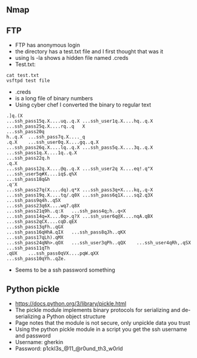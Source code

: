 ## Nmap 


## FTP
* FTP has anonymous login
* the directory has a test.txt file and I first thought that was it 
* using ls -la shows a hidden file named .creds
* Test.txt: 
```
cat test.txt
vsftpd test file
```
* .creds
* is a long file of binary numbers 
* Using cyber chef I converted the binary to regular text 
```
.]q.(X
...ssh_pass15q.X....uq..q.X	...ssh_user1q.X....hq..q.X
...ssh_pass25q.X....rq..q	X
...ssh_pass20q
h..q.X	...ssh_pass7q.X...._q
.q.X	...ssh_user0q.X....gq..q.X
...ssh_pass26q.X....lq..q.X	...ssh_pass5q.X....3q..q.X	...ssh_pass1q.X....1q..q.X
...ssh_pass22q.h
.q.X
...ssh_pass12q.X....@q..q.X	...ssh_user2q X....eq!.q"X	...ssh_user5q#X....iq$.q%X
...ssh_pass18q&h
.q'X
...ssh_pass27q(X....dq).q*X	...ssh_pass3q+X....kq,.q-X
...ssh_pass19q.X....tq/.q0X	...ssh_pass6q1X....sq2.q3X	...ssh_pass9q4h..q5X
...ssh_pass23q6X....wq7.q8X
...ssh_pass21q9h..q:X	...ssh_pass4q;h..q<X
...ssh_pass14q=X....0q>.q?X	...ssh_user6q@X....nqA.qBX	...ssh_pass2qCX....cqD.qEX
...ssh_pass13qFh..qGX
...ssh_pass16qHhA.qIX	...ssh_pass8qJh..qKX
...ssh_pass17qLh).qMX
...ssh_pass24qNh>.qOX	...ssh_user3qPh..qQX	...ssh_user4qRh,.qSX
...ssh_pass11qTh
.qUX	...ssh_pass0qVX....pqW.qXX
...ssh_pass10qYh..qZe.
```
* Seems to be a ssh password something 
## Python pickle 
* https://docs.python.org/3/library/pickle.html
* The pickle module implements binary protocols for serializing and de-serializing a Python object structure
* Page notes that the module is not secure, only unpickle data you trust 
* Using the python pickle module in a script you get the ssh username and password 
* Username: gherkin
* Password: p1ckl3s_@11_@r0und_th3_w0rld

